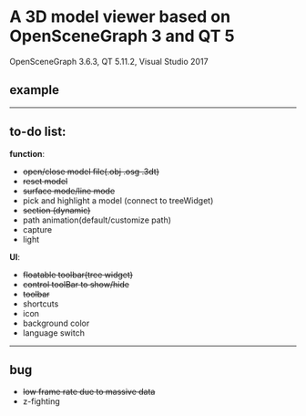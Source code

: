 # A 3D model viewer based on OpenSceneGraph 3 and QT 5 
OpenSceneGraph 3.6.3, QT 5.11.2, Visual Studio 2017

## example


---------
## to-do list:

**function**:

* ~~open/close model file(.obj .osg .3dt)~~
* ~~reset model~~
* ~~surface mode/line mode~~
* pick and highlight a model (connect to treeWidget)
* ~~section (dynamic)~~
* path animation(default/customize path)
* capture
* light

**UI**:
* ~~floatable toolbar(tree widget)~~
* ~~control toolBar to show/hide~~
* ~~toolbar~~
* shortcuts
* icon
* background color
* language switch

---------
## bug
* ~~low frame rate due to massive data~~
* z-fighting
